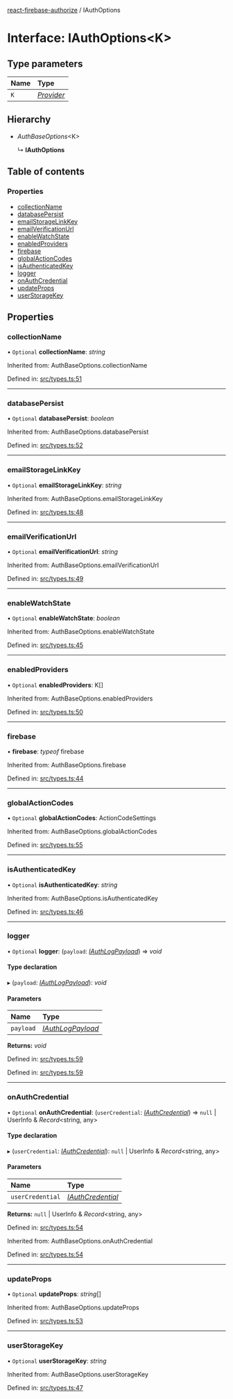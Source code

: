 [react-firebase-authorize](../README.md) / IAuthOptions

# Interface: IAuthOptions<K\>

## Type parameters

| Name | Type |
| :------ | :------ |
| `K` | [*Provider*](../README.md#provider) |

## Hierarchy

- *AuthBaseOptions*<K\>

  ↳ **IAuthOptions**

## Table of contents

### Properties

- [collectionName](iauthoptions.md#collectionname)
- [databasePersist](iauthoptions.md#databasepersist)
- [emailStorageLinkKey](iauthoptions.md#emailstoragelinkkey)
- [emailVerificationUrl](iauthoptions.md#emailverificationurl)
- [enableWatchState](iauthoptions.md#enablewatchstate)
- [enabledProviders](iauthoptions.md#enabledproviders)
- [firebase](iauthoptions.md#firebase)
- [globalActionCodes](iauthoptions.md#globalactioncodes)
- [isAuthenticatedKey](iauthoptions.md#isauthenticatedkey)
- [logger](iauthoptions.md#logger)
- [onAuthCredential](iauthoptions.md#onauthcredential)
- [updateProps](iauthoptions.md#updateprops)
- [userStorageKey](iauthoptions.md#userstoragekey)

## Properties

### collectionName

• `Optional` **collectionName**: *string*

Inherited from: AuthBaseOptions.collectionName

Defined in: [src/types.ts:51](https://github.com/blujedis/react-firebase-authorize/blob/d3b55aa/src/types.ts#L51)

___

### databasePersist

• `Optional` **databasePersist**: *boolean*

Inherited from: AuthBaseOptions.databasePersist

Defined in: [src/types.ts:52](https://github.com/blujedis/react-firebase-authorize/blob/d3b55aa/src/types.ts#L52)

___

### emailStorageLinkKey

• `Optional` **emailStorageLinkKey**: *string*

Inherited from: AuthBaseOptions.emailStorageLinkKey

Defined in: [src/types.ts:48](https://github.com/blujedis/react-firebase-authorize/blob/d3b55aa/src/types.ts#L48)

___

### emailVerificationUrl

• `Optional` **emailVerificationUrl**: *string*

Inherited from: AuthBaseOptions.emailVerificationUrl

Defined in: [src/types.ts:49](https://github.com/blujedis/react-firebase-authorize/blob/d3b55aa/src/types.ts#L49)

___

### enableWatchState

• `Optional` **enableWatchState**: *boolean*

Inherited from: AuthBaseOptions.enableWatchState

Defined in: [src/types.ts:45](https://github.com/blujedis/react-firebase-authorize/blob/d3b55aa/src/types.ts#L45)

___

### enabledProviders

• `Optional` **enabledProviders**: K[]

Inherited from: AuthBaseOptions.enabledProviders

Defined in: [src/types.ts:50](https://github.com/blujedis/react-firebase-authorize/blob/d3b55aa/src/types.ts#L50)

___

### firebase

• **firebase**: *typeof* firebase

Inherited from: AuthBaseOptions.firebase

Defined in: [src/types.ts:44](https://github.com/blujedis/react-firebase-authorize/blob/d3b55aa/src/types.ts#L44)

___

### globalActionCodes

• `Optional` **globalActionCodes**: ActionCodeSettings

Inherited from: AuthBaseOptions.globalActionCodes

Defined in: [src/types.ts:55](https://github.com/blujedis/react-firebase-authorize/blob/d3b55aa/src/types.ts#L55)

___

### isAuthenticatedKey

• `Optional` **isAuthenticatedKey**: *string*

Inherited from: AuthBaseOptions.isAuthenticatedKey

Defined in: [src/types.ts:46](https://github.com/blujedis/react-firebase-authorize/blob/d3b55aa/src/types.ts#L46)

___

### logger

• `Optional` **logger**: (`payload`: [*IAuthLogPayload*](iauthlogpayload.md)) => *void*

#### Type declaration

▸ (`payload`: [*IAuthLogPayload*](iauthlogpayload.md)): *void*

#### Parameters

| Name | Type |
| :------ | :------ |
| `payload` | [*IAuthLogPayload*](iauthlogpayload.md) |

**Returns:** *void*

Defined in: [src/types.ts:59](https://github.com/blujedis/react-firebase-authorize/blob/d3b55aa/src/types.ts#L59)

Defined in: [src/types.ts:59](https://github.com/blujedis/react-firebase-authorize/blob/d3b55aa/src/types.ts#L59)

___

### onAuthCredential

• `Optional` **onAuthCredential**: (`userCredential`: [*IAuthCredential*](iauthcredential.md)) => ``null`` \| UserInfo & *Record*<string, any\>

#### Type declaration

▸ (`userCredential`: [*IAuthCredential*](iauthcredential.md)): ``null`` \| UserInfo & *Record*<string, any\>

#### Parameters

| Name | Type |
| :------ | :------ |
| `userCredential` | [*IAuthCredential*](iauthcredential.md) |

**Returns:** ``null`` \| UserInfo & *Record*<string, any\>

Defined in: [src/types.ts:54](https://github.com/blujedis/react-firebase-authorize/blob/d3b55aa/src/types.ts#L54)

Inherited from: AuthBaseOptions.onAuthCredential

Defined in: [src/types.ts:54](https://github.com/blujedis/react-firebase-authorize/blob/d3b55aa/src/types.ts#L54)

___

### updateProps

• `Optional` **updateProps**: *string*[]

Inherited from: AuthBaseOptions.updateProps

Defined in: [src/types.ts:53](https://github.com/blujedis/react-firebase-authorize/blob/d3b55aa/src/types.ts#L53)

___

### userStorageKey

• `Optional` **userStorageKey**: *string*

Inherited from: AuthBaseOptions.userStorageKey

Defined in: [src/types.ts:47](https://github.com/blujedis/react-firebase-authorize/blob/d3b55aa/src/types.ts#L47)
